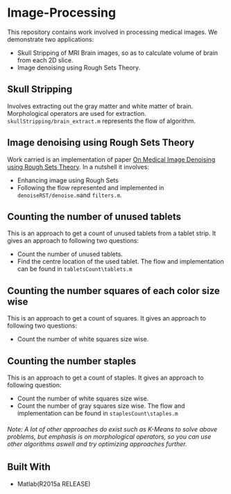 # Image-Processing
This repository contains work involved in processing medical images. We demonstrate two applications:
- Skull Stripping of MRI Brain images, so as to calculate volume of brain from each 2D slice.
- Image denoising using Rough Sets Theory.

## Skull Stripping 
Involves extracting out the gray matter and white matter of brain. Morphological operators are used for extraction.
`skullStripping/brain_extract.m` represents the flow of algorithm.

## Image denoising using Rough Sets Theory
Work carried is an implementation of paper [On Medical Image Denoising using Rough Sets Theory](http://ieeexplore.ieee.org/document/4666537/).
In a nutshell it involves:
- Enhancing image using Rough Sets
- Following the flow represented and implemented in `denoiseRST/denoise.m`and `filters.m`.

## Counting the number of unused tablets
This is an approach to get a count of unused tablets from a tablet strip. It gives an approach to following two questions:
- Count the number of unused tablets.
- Find the centre location of the used tablet.
The flow and implementation can be found in `tabletsCount\tablets.m`

## Counting the number squares of each color size wise
This is an approach to get a count of squares. It gives an approach to following two questions:
- Count the number of white squares size wise.

## Counting the number staples
This is an approach to get a count of staples. It gives an approach to following question:
- Count the number of white squares size wise.
- Count the number of gray squares size wise.
The flow and implementation can be found in `staplesCount\staples.m`

###### Note: A lot of other approaches do exist such as K-Means to solve above problems, but emphasis is on morphological operators, so you can use other algorithms aswell and try optimizing approaches further.

## Built With
- Matlab(R2015a RELEASE)
